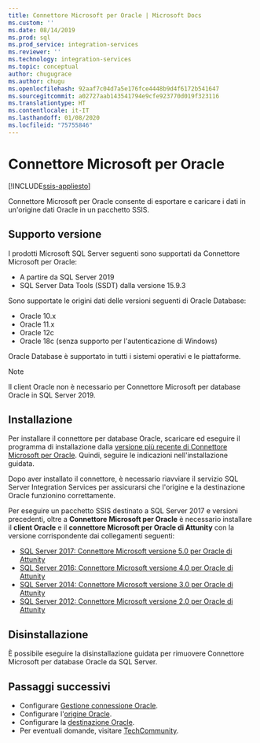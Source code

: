 ```yaml
---
title: Connettore Microsoft per Oracle | Microsoft Docs
ms.custom: ''
ms.date: 08/14/2019
ms.prod: sql
ms.prod_service: integration-services
ms.reviewer: ''
ms.technology: integration-services
ms.topic: conceptual
author: chugugrace
ms.author: chugu
ms.openlocfilehash: 92aaf7c04d7a5e176fce4448b9d4f6172b541647
ms.sourcegitcommit: a02727aab143541794e9cfe923770d019f323116
ms.translationtype: HT
ms.contentlocale: it-IT
ms.lasthandoff: 01/08/2020
ms.locfileid: "75755846"
---
```

# <a name="microsoft-connector-for-oracle"></a>Connettore Microsoft per Oracle

[!INCLUDE[ssis-appliesto](../../includes/ssis-appliesto-ssvrpluslinux-asdb-asdw-xxx.md)]

Connettore Microsoft per Oracle consente di esportare e caricare i dati in un'origine dati Oracle in un pacchetto SSIS.

## <a name="version-support"></a>Supporto versione

I prodotti Microsoft SQL Server seguenti sono supportati da Connettore Microsoft per Oracle:

- A partire da SQL Server 2019
- SQL Server Data Tools (SSDT) dalla versione 15.9.3

Sono supportate le origini dati delle versioni seguenti di Oracle Database:

- Oracle 10.x
- Oracle 11.x
- Oracle 12c
- Oracle 18c (senza supporto per l'autenticazione di Windows)

Oracle Database è supportato in tutti i sistemi operativi e le piattaforme.
> [!NOTE]
>
> Il client Oracle non è necessario per Connettore Microsoft per database Oracle in SQL Server 2019.

## <a name="installation"></a>Installazione

Per installare il connettore per database Oracle, scaricare ed eseguire il programma di installazione dalla [versione più recente di Connettore Microsoft per Oracle](https://www.microsoft.com/download/details.aspx?id=58228). Quindi, seguire le indicazioni nell'installazione guidata.

Dopo aver installato il connettore, è necessario riavviare il servizio SQL Server Integration Services per assicurarsi che l'origine e la destinazione Oracle funzionino correttamente.

Per eseguire un pacchetto SSIS destinato a SQL Server 2017 e versioni precedenti, oltre a **Connettore Microsoft per Oracle** è necessario installare il **client Oracle** e il **connettore Microsoft per Oracle di Attunity** con la versione corrispondente dai collegamenti seguenti:

- [SQL Server 2017: Connettore Microsoft versione 5.0 per Oracle di Attunity](https://www.microsoft.com/download/details.aspx?id=55179)
- [SQL Server 2016: Connettore Microsoft versione 4.0 per Oracle di Attunity](https://www.microsoft.com/download/details.aspx?id=52950)
- [SQL Server 2014: Connettore Microsoft versione 3.0 per Oracle di Attunity](https://www.microsoft.com/download/details.aspx?id=44582)
- [SQL Server 2012: Connettore Microsoft versione 2.0 per Oracle di Attunity](https://www.microsoft.com/download/details.aspx?id=29283)

## <a name="uninstallation"></a>Disinstallazione

È possibile eseguire la disinstallazione guidata per rimuovere Connettore Microsoft per database Oracle da SQL Server.

## <a name="next-steps"></a>Passaggi successivi

- Configurare [Gestione connessione Oracle](oracle-connection-manager.md).
- Configurare l'[origine Oracle](oracle-source.md).
- Configurare la [destinazione Oracle](oracle-destination.md).
- Per eventuali domande, visitare [TechCommunity](https://aka.ms/AA5u35j).
